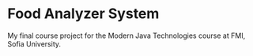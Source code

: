 # Food Analyzer System

My final course project for the Modern Java Technologies course at FMI, Sofia University.
